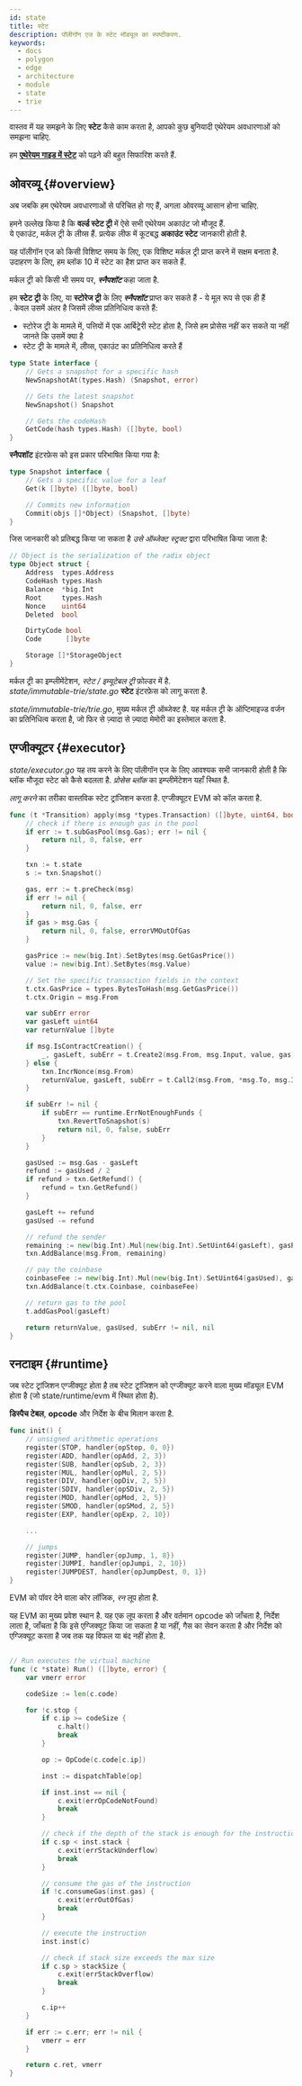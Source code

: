 ```yaml
---
id: state
title: स्टेट
description: पॉलीगॉन एज के स्टेट मॉड्यूल का स्पष्टीकरण.
keywords:
  - docs
  - polygon
  - edge
  - architecture
  - module
  - state
  - trie
---
```


वास्तव में यह समझने के लिए **स्टेट** कैसे काम करता है, आपको कुछ बुनियादी एथेरेयम अवधारणाओं को समझना चाहिए.<br />

हम **[एथेरेयम गाइड में स्टेट](https://ethereum.github.io/execution-specs/autoapi/ethereum/frontier/state/index.html)** को पढ़ने की बहुत सिफारिश करते हैं.

## ओवरव्यू {#overview}

अब जबकि हम एथेरेयम अवधारणाओं से परिचित हो गए हैं, अगला ओवरव्यू आसान होना चाहिए.

हमने उल्लेख किया है कि **वर्ल्ड स्टेट ट्री** में ऐसे सभी एथेरेयम अकाउंट जो मौजूद हैं.<br /> ये एकाउंट, मर्कल ट्री के लीव्स हैं. प्रत्येक लीफ में कूटबद्ध **अकाउंट स्टेट** जानकारी होती है.

यह पॉलीगॉन एज को किसी विशिष्ट समय के लिए, एक विशिष्ट मर्कल ट्री प्राप्त करने में सक्षम बनाता है. <br />उदाहरण के लिए, हम ब्लॉक 10 में स्टेट का हैश प्राप्त कर सकते हैं.

मर्कल ट्री को किसी भी समय पर, ***स्नैपशॉट*** कहा जाता है.

हम **स्टेट ट्री** के लिए, या **स्टोरेज ट्री** के लिए ***स्नैपशॉट*** प्राप्त कर सकते हैं - ये मूल रूप से एक ही हैं<br />. केवल उसमें अंतर है जिसमें लीव्स प्रतिनिधित्व करते हैं:

* स्टोरेज ट्री के मामले में, पत्तियों में एक आर्बिट्रेरी स्टेट होता है, जिसे हम प्रोसेस नहीं कर सकते या नहीं जानते कि उसमें क्या है
* स्टेट ट्री के मामले में, लीव्स, एकाउंट का प्रतिनिधित्व करते हैं

````go title="state/state.go
type State interface {
    // Gets a snapshot for a specific hash
	NewSnapshotAt(types.Hash) (Snapshot, error)

	// Gets the latest snapshot
	NewSnapshot() Snapshot

	// Gets the codeHash
	GetCode(hash types.Hash) ([]byte, bool)
}
````

**स्नैपशॉट** इंटरफ़ेस को इस प्रकार परिभाषित किया गया है:

````go title="state/state.go
type Snapshot interface {
    // Gets a specific value for a leaf
	Get(k []byte) ([]byte, bool)

	// Commits new information
	Commit(objs []*Object) (Snapshot, []byte)
}
````

जिस जानकारी को प्रतिबद्ध किया जा सकता है *उसे ऑब्जेक्ट स्ट्रक्ट* द्वारा परिभाषित किया जाता है:

````go title="state/state.go
// Object is the serialization of the radix object
type Object struct {
	Address  types.Address
	CodeHash types.Hash
	Balance  *big.Int
	Root     types.Hash
	Nonce    uint64
	Deleted  bool

	DirtyCode bool
	Code      []byte

	Storage []*StorageObject
}
````

मर्कल ट्री का इम्प्लीमेंटेशन, *स्टेट / इम्यूटेबल ट्री* फ़ोल्डर में है. <br/>*state/immutable-trie/state.go* **स्टेट** इंटरफ़ेस को लागू करता है.

*state/immutable-trie/trie.go*, मुख्य मर्कल ट्री ऑब्जेक्ट है. यह मर्कल ट्री के ऑप्टिमाइज्ड वर्जन का प्रतिनिधित्व करता है, जो फिर से ज़्यादा से ज़्यादा मेमोरी का इस्तेमाल करता है.

## एग्जीक्यूटर {#executor}

*state/executor.go* यह तय करने के लिए पॉलीगॉन एज के लिए आवश्यक सभी जानकारी होती है कि ब्लॉक मौजूदा
स्टेट को कैसे बदलता है. *प्रोसेस ब्लॉक* का इम्प्लीमेंटेशन यहाँ स्थित है.

*लागू करने* का तरीका वास्तविक स्टेट ट्रांजिशन करता है. एग्जीक्यूटर EVM को कॉल करता है.

````go title="state/executor.go"
func (t *Transition) apply(msg *types.Transaction) ([]byte, uint64, bool, error) {
	// check if there is enough gas in the pool
	if err := t.subGasPool(msg.Gas); err != nil {
		return nil, 0, false, err
	}

	txn := t.state
	s := txn.Snapshot()

	gas, err := t.preCheck(msg)
	if err != nil {
		return nil, 0, false, err
	}
	if gas > msg.Gas {
		return nil, 0, false, errorVMOutOfGas
	}

	gasPrice := new(big.Int).SetBytes(msg.GetGasPrice())
	value := new(big.Int).SetBytes(msg.Value)

	// Set the specific transaction fields in the context
	t.ctx.GasPrice = types.BytesToHash(msg.GetGasPrice())
	t.ctx.Origin = msg.From

	var subErr error
	var gasLeft uint64
	var returnValue []byte

	if msg.IsContractCreation() {
		_, gasLeft, subErr = t.Create2(msg.From, msg.Input, value, gas)
	} else {
		txn.IncrNonce(msg.From)
		returnValue, gasLeft, subErr = t.Call2(msg.From, *msg.To, msg.Input, value, gas)
	}

	if subErr != nil {
		if subErr == runtime.ErrNotEnoughFunds {
			txn.RevertToSnapshot(s)
			return nil, 0, false, subErr
		}
	}

	gasUsed := msg.Gas - gasLeft
	refund := gasUsed / 2
	if refund > txn.GetRefund() {
		refund = txn.GetRefund()
	}

	gasLeft += refund
	gasUsed -= refund

	// refund the sender
	remaining := new(big.Int).Mul(new(big.Int).SetUint64(gasLeft), gasPrice)
	txn.AddBalance(msg.From, remaining)

	// pay the coinbase
	coinbaseFee := new(big.Int).Mul(new(big.Int).SetUint64(gasUsed), gasPrice)
	txn.AddBalance(t.ctx.Coinbase, coinbaseFee)

	// return gas to the pool
	t.addGasPool(gasLeft)

	return returnValue, gasUsed, subErr != nil, nil
}
````

## रनटाइम {#runtime}

जब स्टेट ट्रांजिशन एग्जीक्यूट होता है तब स्टेट ट्रांजिशन को एग्जीक्यूट करने वाला मुख्य मॉड्यूल EVM होता है (जो state/runtime/evm में स्थित होता है).

**डिस्पैच टेबल**, **opcode** और निर्देश के बीच मिलान करता है.

````go title="state/runtime/evm/dispatch_table.go"
func init() {
	// unsigned arithmetic operations
	register(STOP, handler{opStop, 0, 0})
	register(ADD, handler{opAdd, 2, 3})
	register(SUB, handler{opSub, 2, 3})
	register(MUL, handler{opMul, 2, 5})
	register(DIV, handler{opDiv, 2, 5})
	register(SDIV, handler{opSDiv, 2, 5})
	register(MOD, handler{opMod, 2, 5})
	register(SMOD, handler{opSMod, 2, 5})
	register(EXP, handler{opExp, 2, 10})

	...

	// jumps
	register(JUMP, handler{opJump, 1, 8})
	register(JUMPI, handler{opJumpi, 2, 10})
	register(JUMPDEST, handler{opJumpDest, 0, 1})
}
````

EVM को पॉवर देने वाला कोर लॉजिक, *रन* लूप होता है.<br />

यह EVM का मुख्य प्रवेश स्थान है. यह एक लूप करता है और वर्तमान opcode को जाँचता है, निर्देश लाता है, जाँचता है कि इसे एग्जिक्यूट किया जा सकता है या नहीं, गैस का सेवन करता है और निर्देश को एग्जिक्यूट करता है जब तक यह विफल या बंद नहीं होता है.

````go title="state/runtime/evm/state.go"

// Run executes the virtual machine
func (c *state) Run() ([]byte, error) {
	var vmerr error

	codeSize := len(c.code)

	for !c.stop {
		if c.ip >= codeSize {
			c.halt()
			break
		}

		op := OpCode(c.code[c.ip])

		inst := dispatchTable[op]

		if inst.inst == nil {
			c.exit(errOpCodeNotFound)
			break
		}

		// check if the depth of the stack is enough for the instruction
		if c.sp < inst.stack {
			c.exit(errStackUnderflow)
			break
		}

		// consume the gas of the instruction
		if !c.consumeGas(inst.gas) {
			c.exit(errOutOfGas)
			break
		}

		// execute the instruction
		inst.inst(c)

		// check if stack size exceeds the max size
		if c.sp > stackSize {
			c.exit(errStackOverflow)
			break
		}

		c.ip++
	}

	if err := c.err; err != nil {
		vmerr = err
	}

	return c.ret, vmerr
}
````
